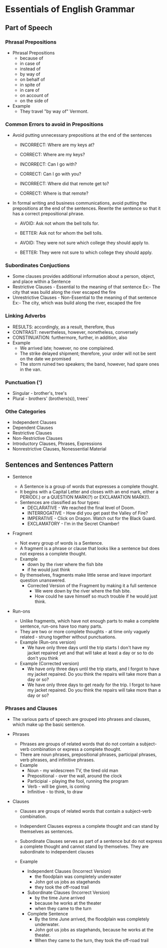 # Essentials of English Grammar

## Part of Speech

### Phrasal Prepositions

- Phrasal Prepositions
  - because of
  - in case of
  - instead of
  - by way of
  - on behalf of
  - in spite of
  - in care of
  - on account of
  - on the side of
- Example
  - They travel "by way of" Vermont.

### Common Errors to avoid in Prepositions

- Avoid putting unnecessary prepositions at the end of the sentences

  - INCORRECT: Where are my keys at?
  - CORRECT: Where are my keys?

  - INCORRECT: Can I go with?
  - CORRECT: Can I go with you?

  - INCORRECT: Where did that remote get to?
  - CORRECT: Where is that remote?

- In formal writing and business communications, avoid putting the prepositions at the end of the sentences.
  Rewrite the sentence so that it has a correct prepositional phrase.

  - AVOID: Ask not whom the bell tolls for.
  - BETTER: Ask not for whom the bell tolls.

  - AVOID: They were not sure which college they should apply to.
  - BETTER: They were not sure to which college they should apply.

### Subordinates Conjuctions

- Some clauses provides additional information about a person, object, and place within a Sentence
- Restrictive Clauses - Essential to the meaning of that sentence
  Ex:- The city that was build along the river escaped the fire
- Unrestrictive Clauses - Non-Essential to the meaning of that sentence
  Ex:- The city, which was build along the river, escaped the fire

### Linking Adverbs

- RESULTS: accordingly, as a result, therefore, thus
- CONTRAST: nevertheless, however, nonetheless, conversely
- CONSTINUATION: furthermore, further, in addition, also
- Example
  - We arrived late; however, no one complained.
  - The strike delayed shipment; therefore, your order will not be sent on the date we promised
  - The storm ruined two speakers; the band, however, had spare ones in the van.

### Punctuation (')

- Singular - brother's, tree's
- Plural - brothers' (brothers(s)), trees'

### Othe Categories

- Independent Clauses
- Dependent Clauses
- Restrictive Clauses
- Non-Restrictive Clauses
- Introductory Clauses, Phrases, Expressions
- Nonrestrictive Clauses, Nonessential Material

## Sentences and Sentences Pattern

- Sentence

  - A Sentence is a group of words that expresses a complete thought.
  - It begins with a Capital Letter and closes with an end mark, either a PERIOD(.) or a QUESTION MARK(?) or EXCLAMATION MARK(!).
  - Sentences are classified as four types:
    - DECLARATIVE - We reached the final level of Doom.
    - INTERROGATIVE - How did you get past the Valley of Fire?
    - IMPERATIVE - Click on Dragon. Watch out for the Black Guard.
    - EXCLAMATORY - I'm in the Secret Chamber!

- Fragment

  - Not every group of words is a Sentence.
  - A fragment is a phrase or clause that looks like a sentence but does not express a complete thought.
  - Example
    - down by the river where the fish bite
    - if he would just think
  - By themselves, fragments make little sense and leave important question unanswered.
    - Corrected Version of the Fragment by making it a full sentence
      - We were down by the river where the fish bite.
      - How could he save himself so much trouble if he would just think.

- Run-ons
  - Unlike fragments, which have not enough parts to make a complete sentence, run-ons have too many parts.
  - They are two or more complete thoughts - at time only vaguely related - strung together without punctuations.
  - Example (Run-ons version)
    - We have only three days until the trip starts I don't have my jacket repaired yet and that will take at least
      a day or so to do don't you think
  - Example (Corrected version)
    - We have only three days until the trip starts, and I forgot to have my jacket repaired. Do you think the repairs
      will take more than a day or so?
    - We have only three days to get ready for the trip. I forgot to have my jacket repaired. Do you think the repairs will
      take more than a day or so?

### Phrases and Clauses

- The various parts of speech are grouped into phrases and clauses, which make up the basic sentence.
- Phrases

  - Phrases are groups of related words that do not contain a subject-verb combination or express a complete thought.
  - There are noun phrases, prepositional phrases, participal phrases, verb phrases, and infinitive phrases.
  - Example
    - Noun - my widescreen TV, the tired old man
    - Prepositional - over the wall, around the clock
    - Participial - playing the fool, running the program
    - Verb - will be given, is coming
    - Infinitive - to think, to draw

- Clauses

  - Clauses are groups of related words that contain a subject-verb combination.
  - Independent Clauses express a complete thought and can stand by themselves as sentences.
  - Subordinate Clauses serves as part of a sentence but do not express a complete thought and cannot stand by themselves.
    They are subordinate to independent clauses

  - Example
    - Independent Clauses (Incorrect Version)
      - the floodplain was completely underwater
      - John got us jobs as stagehands
      - they took the off-road trail
    - Subordinate Clauses (Incorrect Version)
      - by the time June arrived
      - because he works at the theater
      - when they came to the turn
    - Complete Sentence
      - By the time June arrived, the floodplain was completely underwater.
      - John got us jobs as stagehands, because he works at the theater.
      - When they came to the turn, they took the off-road trail

